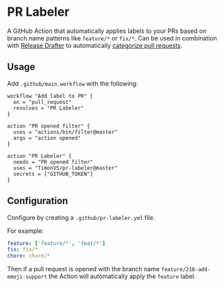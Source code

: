 # PR Labeler

A GitHub Action that automatically applies labels to your PRs based on branch name patterns like `feature/*` or `fix/*`.
Can be used in combination with [Release Drafter](https://github.com/toolmantim/release-drafter) to automatically [categorize pull requests](https://github.com/toolmantim/release-drafter#categorize-pull-requests).

## Usage

Add `.github/main.workflow` with the following:

```
workflow "Add label to PR" {
  on = "pull_request"
  resolves = "PR Labeler"
}

action "PR opened filter" {
  uses = "actions/bin/filter@master"
  args = "action opened"
}

action "PR Labeler" {
  needs = "PR opened filter"
  uses = "TimonVS/pr-labeler@master"
  secrets = ["GITHUB_TOKEN"]
}
```

## Configuration

Configure by creating a `.github/pr-labeler.yml` file.

For example:

```yml
feature: ['feature/*', 'feat/*']
fix: fix/*
chore: chore/*
```

Then if a pull request is opened with the branch name `feature/218-add-emoji-support` the Action will automatically apply the `feature` label.
